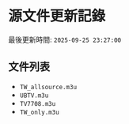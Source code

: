 # 源文件更新記錄

最後更新時間: `2025-09-25 23:27:00`

## 文件列表
- `TW_allsource.m3u`
- `UBTV.m3u`
- `TV7708.m3u`
- `TW_only.m3u`
